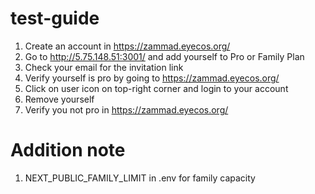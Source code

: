 # test-guide
1. Create an account in https://zammad.eyecos.org/
2. Go to http://5.75.148.51:3001/ and add yourself to Pro or Family Plan
3. Check your email for the invitation link
4. Verify yourself is pro by going to https://zammad.eyecos.org/
5. Click on user icon on top-right corner and login to your account
6. Remove yourself
7. Verify you not pro in https://zammad.eyecos.org/

# Addition note
1. NEXT_PUBLIC_FAMILY_LIMIT in .env for family capacity
